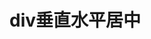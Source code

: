 <!--
 * @Description: In User Settings Edit
 * @Author: your name
 * @Date: 2019-09-18 10:37:17
 * @LastEditTime: 2019-09-18 10:37:17
 * @LastEditors: your name
 -->
# div垂直水平居中

